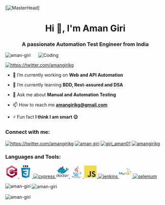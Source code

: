 [![MasterHead](https://i.pinimg.com/originals/17/07/13/170713ecea0449df54e43dcf926950bf.gif)]
<h1 align="center">Hi 👋, I'm Aman Giri</h1>
<h3 align="center">A passionate Automation Test Engineer from India</h3>
<img align="right" alt="Coding" width="400" src="https://simplepassivecashflow.com/wp-content/uploads/2017/11/Work-Fun.gif">
<p align="left"> <img src="https://komarev.com/ghpvc/?username=aman-giri&label=Profile%20views&color=0e75b6&style=flat" alt="aman-giri" /> </p>

<p align="left"> <a href="https://twitter.com/https://twitter.com/amangirikg" target="blank"><img src="https://img.shields.io/twitter/follow/https://twitter.com/amangirikg?logo=twitter&style=for-the-badge" alt="https://twitter.com/amangirikg" /></a> </p>

- 🔭 I’m currently working on **Web and API Automation**

- 🌱 I’m currently learning **BDD, Rest-assured and DSA**

- 💬 Ask me about **Manual and Automation Testing**

- 📫 How to reach me **amangirikg@gmail.com**

- ⚡ Fun fact **I think I am smart 😉**

<h3 align="left">Connect with me:</h3>
<p align="left">
<a href="https://twitter.com/https://twitter.com/amangirikg" target="blank"><img align="center" src="https://raw.githubusercontent.com/rahuldkjain/github-profile-readme-generator/master/src/images/icons/Social/twitter.svg" alt="https://twitter.com/amangirikg" height="30" width="40" /></a>
<a href="https://linkedin.com/in/aman giri" target="blank"><img align="center" src="https://raw.githubusercontent.com/rahuldkjain/github-profile-readme-generator/master/src/images/icons/Social/linked-in-alt.svg" alt="aman giri" height="30" width="40" /></a>
<a href="https://www.leetcode.com/giri_aman01" target="blank"><img align="center" src="https://raw.githubusercontent.com/rahuldkjain/github-profile-readme-generator/master/src/images/icons/Social/leet-code.svg" alt="giri_aman01" height="30" width="40" /></a>
<a href="https://auth.geeksforgeeks.org/user/amangirikg" target="blank"><img align="center" src="https://raw.githubusercontent.com/rahuldkjain/github-profile-readme-generator/master/src/images/icons/Social/geeks-for-geeks.svg" alt="amangirikg" height="30" width="40" /></a>
</p>

<h3 align="left">Languages and Tools:</h3>
<p align="left"> <a href="https://www.w3schools.com/cpp/" target="_blank" rel="noreferrer"> <img src="https://raw.githubusercontent.com/devicons/devicon/master/icons/cplusplus/cplusplus-original.svg" alt="cplusplus" width="40" height="40"/> </a> <a href="https://www.w3schools.com/css/" target="_blank" rel="noreferrer"> <img src="https://raw.githubusercontent.com/devicons/devicon/master/icons/css3/css3-original-wordmark.svg" alt="css3" width="40" height="40"/> </a> <a href="https://www.cypress.io" target="_blank" rel="noreferrer"> <img src="https://raw.githubusercontent.com/simple-icons/simple-icons/6e46ec1fc23b60c8fd0d2f2ff46db82e16dbd75f/icons/cypress.svg" alt="cypress" width="40" height="40"/> </a> <a href="https://www.docker.com/" target="_blank" rel="noreferrer"> <img src="https://raw.githubusercontent.com/devicons/devicon/master/icons/docker/docker-original-wordmark.svg" alt="docker" width="40" height="40"/> </a> <a href="https://www.java.com" target="_blank" rel="noreferrer"> <img src="https://raw.githubusercontent.com/devicons/devicon/master/icons/java/java-original.svg" alt="java" width="40" height="40"/> </a> <a href="https://developer.mozilla.org/en-US/docs/Web/JavaScript" target="_blank" rel="noreferrer"> <img src="https://raw.githubusercontent.com/devicons/devicon/master/icons/javascript/javascript-original.svg" alt="javascript" width="40" height="40"/> </a> <a href="https://www.jenkins.io" target="_blank" rel="noreferrer"> <img src="https://www.vectorlogo.zone/logos/jenkins/jenkins-icon.svg" alt="jenkins" width="40" height="40"/> </a> <a href="https://www.mysql.com/" target="_blank" rel="noreferrer"> <img src="https://raw.githubusercontent.com/devicons/devicon/master/icons/mysql/mysql-original-wordmark.svg" alt="mysql" width="40" height="40"/> </a> <a href="https://www.selenium.dev" target="_blank" rel="noreferrer"> <img src="https://raw.githubusercontent.com/detain/svg-logos/780f25886640cef088af994181646db2f6b1a3f8/svg/selenium-logo.svg" alt="selenium" width="40" height="40"/> </a> </p>

<p><img align="left" src="https://github-readme-stats.vercel.app/api/top-langs?username=aman-giri&show_icons=true&locale=en&layout=compact" alt="aman-giri" /></p>

<p>&nbsp;<img align="center" src="https://github-readme-stats.vercel.app/api?username=aman-giri&show_icons=true&locale=en" alt="aman-giri" /></p>

<p><img align="center" src="https://github-readme-streak-stats.herokuapp.com/?user=aman-giri&" alt="aman-giri" /></p>
